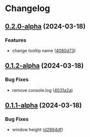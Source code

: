# Changelog

## [0.2.0-alpha](https://github.com/jjoshm/nightwave-plaza-electron/compare/v0.1.2-alpha...v0.2.0-alpha) (2024-03-18)


### Features

* change tooltip name ([4080d73](https://github.com/jjoshm/nightwave-plaza-electron/commit/4080d7388f6b87fbb71152d26fb1ac2937da9f83))

## [0.1.2-alpha](https://github.com/jjoshm/nightwave-plaza-electron/compare/v0.1.1-alpha...v0.1.2-alpha) (2024-03-18)


### Bug Fixes

* remove console.log ([4031a2a](https://github.com/jjoshm/nightwave-plaza-electron/commit/4031a2ae815d6d71a4e128febbca5a5277a6cd7d))

## [0.1.1-alpha](https://github.com/jjoshm/nightwave-plaza-electron/compare/v0.1.0-alpha...v0.1.1-alpha) (2024-03-18)


### Bug Fixes

* window height ([d2994df](https://github.com/jjoshm/nightwave-plaza-electron/commit/d2994df5616ae6711d05d0bb4f4563277d8cd8db))
